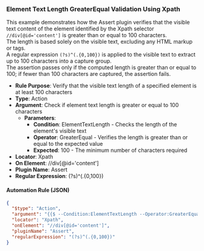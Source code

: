 ### Element Text Length GreaterEqual Validation Using Xpath

This example demonstrates how the Assert plugin verifies that the visible text content of the element identified by the Xpath selector `//div[@id='content']` is greater than or equal to 100 characters.  
The length is based solely on the visible text, excluding any HTML markup or tags.  
A regular expression `(?s)^(.{0,100})` is applied to the visible text to extract up to 100 characters into a capture group.  
The assertion passes only if the computed length is greater than or equal to 100; if fewer than 100 characters are captured, the assertion fails.

- **Rule Purpose**: Verify that the visible text length of a specified element is at least 100 characters  
- **Type**: Action  
- **Argument**: Check if element text length is greater or equal to 100 characters  
  - **Parameters**:  
    - **Condition**: ElementTextLength - Checks the length of the element's visible text  
    - **Operator**: GreaterEqual - Verifies the length is greater than or equal to the expected value  
    - **Expected**: 100 - The minimum number of characters required  
- **Locator**: Xpath  
- **On Element**: //div[@id='content']  
- **Plugin Name**: Assert  
- **Regular Expression**: (?s)^(.{0,100})

#### Automation Rule (JSON)

```json
{
  "$type": "Action",
  "argument": "{{$ --Condition:ElementTextLength --Operator:GreaterEqual --Expected:100}}",
  "locator": "Xpath",
  "onElement": "//div[@id='content']",
  "pluginName": "Assert",
  "regularExpression": "(?s)^(.{0,100})"
}
```
